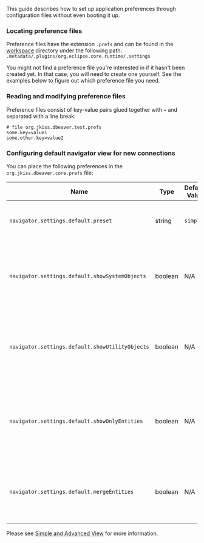 This guide describes how to set up application preferences through configuration files without even booting it up.

### Locating preference files

Preference files have the extension `.prefs` and can be found in the [workspace](Workspace-Location) directory under the
following path:
`.metadata/.plugins/org.eclipse.core.runtime/.settings`

You might not find a preference file you're interested in if it hasn't been created yet. In that case, you will need to
create one yourself. See the examples below to figure out which preference file you need.

### Reading and modifying preference files

Preference files consist of key-value pairs glued together with `=` and separated with a line break:

```properties
# file org.jkiss.dbeaver.test.prefs
some.key=value1
some.other.key=value2
```

### Configuring default navigator view for new connections

You can place the following preferences in the `org.jkiss.dbeaver.core.prefs` file:

|Name|Type|Default Value|Allowed Values|Description|
|----|----|-------------|--------------|-----------|
|`navigator.settings.default.preset`|string|`simple`|`simple`, `advanced`, `custom`|Sets the default view mode for new connections|
|`navigator.settings.default.showSystemObjects`|boolean|N/A|`true`, `false`|Controls whether system objects must be shown.<br>Used if preset is set to `custom`.|
|`navigator.settings.default.showUtilityObjects`|boolean|N/A|`true`, `false`|Controls whether utility objects must be shown.<br>Used if preset is set to `custom`.|
|`navigator.settings.default.showOnlyEntities`|boolean|N/A|`true`, `false`|Controls whether only schemas and tables must be shown.<br>Used if preset is set to `custom`.|
|`navigator.settings.default.mergeEntities`|boolean|N/A|`true`, `false`|Controls whether all tables must be shown in a single list.<br>Used if preset is set to `custom`.|

Please see [Simple and Advanced View](Simple-and-Advanced-View) for more information.